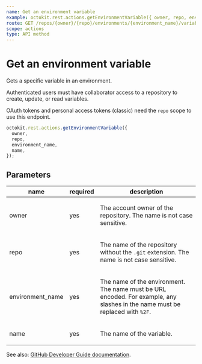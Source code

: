 ```yaml
---
name: Get an environment variable
example: octokit.rest.actions.getEnvironmentVariable({ owner, repo, environment_name, name })
route: GET /repos/{owner}/{repo}/environments/{environment_name}/variables/{name}
scope: actions
type: API method
---
```


# Get an environment variable

Gets a specific variable in an environment.

Authenticated users must have collaborator access to a repository to create, update, or read variables.

OAuth tokens and personal access tokens (classic) need the `repo` scope to use this endpoint.

```js
octokit.rest.actions.getEnvironmentVariable({
  owner,
  repo,
  environment_name,
  name,
});
```

## Parameters

<table>
  <thead>
    <tr>
      <th>name</th>
      <th>required</th>
      <th>description</th>
    </tr>
  </thead>
  <tbody>
    <tr><td>owner</td><td>yes</td><td>

The account owner of the repository. The name is not case sensitive.

</td></tr>
<tr><td>repo</td><td>yes</td><td>

The name of the repository without the `.git` extension. The name is not case sensitive.

</td></tr>
<tr><td>environment_name</td><td>yes</td><td>

The name of the environment. The name must be URL encoded. For example, any slashes in the name must be replaced with `%2F`.

</td></tr>
<tr><td>name</td><td>yes</td><td>

The name of the variable.

</td></tr>
  </tbody>
</table>

See also: [GitHub Developer Guide documentation](https://docs.github.com/rest/actions/variables#get-an-environment-variable).
